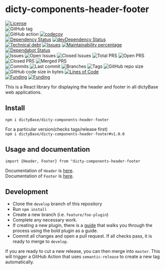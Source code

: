 # dicty-components-header-footer

[![License](https://img.shields.io/badge/License-BSD%202--Clause-blue.svg)](LICENSE)  
![GitHub tag](https://img.shields.io/github/v/tag/dictyBase/dicty-components-header-footer)  
![GitHub action](https://github.com/dictyBase/dicty-components-header-footer/workflows/Testing/badge.svg)
[![codecov](https://codecov.io/gh/dictyBase/dicty-components-header-footer/branch/develop/graph/badge.svg)](https://codecov.io/gh/dictyBase/dicty-components-header-footer)  
[![Dependency Status](https://david-dm.org/dictyBase/dicty-components-header-footer/develop.svg?style=flat-square)](https://david-dm.org/dictyBase/dicty-components-header-footer/develop)
[![devDependency Status](https://david-dm.org/dictyBase/dicty-components-header-footer/develop/dev-status.svg?style=flat-square)](https://david-dm.org/dictyBase/dicty-components-header-footer/develop?type=dev)  
[![Technical debt](https://badgen.net/codeclimate/tech-debt/dictyBase/dicty-components-header-footer)](https://codeclimate.com/github/dictyBase/dicty-components-header-footer/trends/technical_debt)
[![Issues](https://badgen.net/codeclimate/issues/dictyBase/dicty-components-header-footer)](https://codeclimate.com/github/dictyBase/dicty-components-header-footer/issues)
[![Maintainability percentage](https://badgen.net/codeclimate/maintainability-percentage/dictyBase/dicty-components-header-footer)](https://codeclimate.com/github/dictyBase/dicty-components-header-footer)
[![Dependabot Status](https://api.dependabot.com/badges/status?host=github&repo=dictyBase/dicty-components-header-footer)](https://dependabot.com)  
![Issues](https://badgen.net/github/issues/dictyBase/dicty-components-header-footer)
![Open Issues](https://badgen.net/github/open-issues/dictyBase/dicty-components-header-footer)
![Closed Issues](https://badgen.net/github/closed-issues/dictyBase/dicty-components-header-footer)
![Total PRS](https://badgen.net/github/prs/dictyBase/dicty-components-header-footer)
![Open PRS](https://badgen.net/github/open-prs/dictyBase/dicty-components-header-footer)
![Closed PRS](https://badgen.net/github/closed-prs/dictyBase/dicty-components-header-footer)
![Merged PRS](https://badgen.net/github/merged-prs/dictyBase/dicty-components-header-footer)  
![Commits](https://badgen.net/github/commits/dictyBase/dicty-components-header-footer/develop)
![Last commit](https://badgen.net/github/last-commit/dictyBase/dicty-components-header-footer/develop)
![Branches](https://badgen.net/github/branches/dictyBase/dicty-components-header-footer)
![Tags](https://badgen.net/github/tags/dictyBase/dicty-components-header-footer)
![GitHub repo size](https://img.shields.io/github/repo-size/dictyBase/dicty-components-header-footer?style=plastic)
![GitHub code size in bytes](https://img.shields.io/github/languages/code-size/dictyBase/dicty-components-header-footer?style=plastic)
[![Lines of Code](https://badgen.net/codeclimate/loc/dictyBase/dicty-components-header-footer)](https://codeclimate.com/github/dictyBase/dicty-components-header-footer/code)  
[![Funding](https://badgen.net/badge/NIGMS/Rex%20L%20Chisholm,dictyBase/yellow?list=|)](https://projectreporter.nih.gov/project_info_description.cfm?aid=9476993)
[![Funding](https://badgen.net/badge/NIGMS/Rex%20L%20Chisholm,DSC/yellow?list=|)](https://projectreporter.nih.gov/project_info_description.cfm?aid=9438930)

This is a React library for displaying the header and footer in all dictyBase web applications.

## Install

`npm i dictyBase/dicty-components-header-footer`

For a particular version(checks tags/release first)  
 `npm i dictyBase/dicty-components-header-footer#v1.0.0`

## Usage and documentation

`import {Header, Footer} from "dicty-components-header-footer`

Documentation of `Header` is [here](https://dictybase.github.io/dicty-components-header-footer/#!/Header).  
Documentation of `Footer` is [here](https://dictybase.github.io/dicty-components-header-footer/#!/Footer).

## Development

- Clone the `develop` branch of this repository
- Run `npm install`
- Create a new branch (i.e. `feature/foo-plugin`)
- Complete any necessary work.
- If creating a new plugin, there is a [guide](./documentation/bold.md) that
  walks you through the process using the bold plugin as a guide.
- Commit all changes and open a pull request. If all checks pass, it is ready
  to merge to `develop`.

If you are ready to cut a new release, you can then merge into `master`. This
will trigger a GitHub Action that uses `semantic-release` to create a new tag
automatically.
